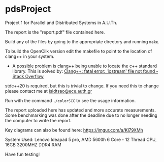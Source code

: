 # pdsProject

Project 1 for Parallel and Distributed Systems in A.U.Th.

The report is the "report.pdf" file contained here.

Build any of the files by going to the appropriate directory and running `make`.

To build the OpenCilk version edit the makefile to point to the location of clang++ in your system.

- A possible problem is clang++ being unable to locate the c++ standard library. This is solved by: [Clang++: fatal error: 'iostream' file not found - Stack Overflow](https://stackoverflow.com/questions/54521402/locating-iostream-in-clang-fatal-error-iostream-file-not-found)

stdc++20 is required, but this is trivial to change. If you need this to change please contact me at
isidtsao@ece.auth.gr

Run with the command `./colorSCC` to see the usage information.

The report uploaded here has updated and more accurate measurements. Some benchmarking was done after the deadline due to no longer needing the computer to write the report.

Key diagrams can also be found here: https://imgur.com/a/KI79XMh

System Used: Lenovo Ideapad 5 pro, AMD 5600h 6 Core - 12 Thread CPU, 16GB 3200MHZ DDR4 RAM

Have fun testing!
